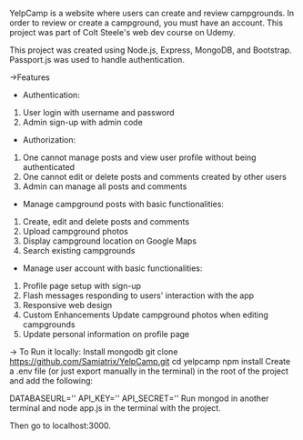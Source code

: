 YelpCamp is a website where users can create and review campgrounds. In order to review or create a campground, you must have an account. This project was part of Colt Steele's web dev course on Udemy.

This project was created using Node.js, Express, MongoDB, and Bootstrap. Passport.js was used to handle authentication.

->Features 
* Authentication:
1. User login with username and password
2. Admin sign-up with admin code

* Authorization:
1. One cannot manage posts and view user profile without being authenticated
2. One cannot edit or delete posts and comments created by other users
3. Admin can manage all posts and comments

* Manage campground posts with basic functionalities:
1. Create, edit and delete posts and comments
2. Upload campground photos
3. Display campground location on Google Maps
4. Search existing campgrounds
* Manage user account with basic functionalities:
1. Profile page setup with sign-up
2. Flash messages responding to users' interaction with the app
3. Responsive web design
4. Custom Enhancements Update campground photos when editing campgrounds
5. Update personal information on profile page

-> To Run it locally:
Install mongodb 
git clone https://github.com/Samiatrix/YelpCamp.git 
cd yelpcamp 
npm install 
Create a .env file (or just export manually in the terminal) in the root of the project and add the following:

DATABASEURL='' 
API_KEY='' 
API_SECRET='' 
Run mongod in another terminal and node app.js in the terminal with the project.

Then go to localhost:3000.
